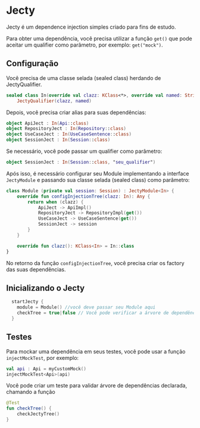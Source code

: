 # Jecty

Jecty é um dependence injection simples criado para fins de estudo.

Para obter uma dependência, você precisa utilizar a função ```get()``` que pode aceitar um qualifier como parâmetro, por exemplo: ```get("mock")```.

<h2>Configuração</h2>

Você precisa de uma classe selada (sealed class) herdando de JectyQualifier. 

```kotlin
sealed class In(override val clazz: KClass<*>, override val named: String? = null) :
    JectyQualifier(clazz, named)
```
    
Depois, você precisa criar alias para suas dependências:
```kotlin
object ApiJect : In(Api::class)
object RepositoryJect : In(Repository::class)
object UseCaseJect : In(UseCaseSentence::class)
object SessionJect : In(Session::class)
```

Se necessário, você pode passar um qualifier como parâmetro:
```kotlin
object SessionJect : In(Session::class, "seu_qualifier")
```
Após isso, é necessário configurar seu Module implementando a interface ```JectyModule``` e passando sua classe selada (sealed class) como parâmetro:
```kotlin
class Module (private val session: Session) : JectyModule<In> {
    override fun configInjectionTree(clazz: In): Any {
        return when (clazz) {
            ApiJect -> ApiImpl()
            RepositoryJect -> RepositoryImpl(get())
            UseCaseJect -> UseCaseSentence(get())
            SessionJect -> session
        }
    }

    override fun clazz(): KClass<In> = In::class
}
```
No retorno da função ```configInjectionTree```, você precisa criar os factory das suas dependências.

<h2>Inicializando o Jecty</h2>

```kotlin
  startJecty {
    module = Module() //você deve passar seu Module aqui
    checkTree = true|false // Você pode verificar a árvore de dependências declaradas após inicializar a biblioteca.
  }
```

<h2>Testes</h2>

Para mockar uma dependência em seus testes, você pode usar a função ```injectMockTest```, por exemplo:
```kotlin
val api : Api = myCustomMock()
injectMockTest<Api>(api)
```

Você pode criar um teste para validar árvore de dependências declarada, chamando a função
```kotlin
@Test
fun checkTree() {
    checkJectyTree()
}
```

